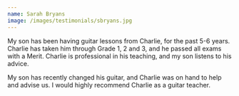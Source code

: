 ```yaml
---
name: Sarah Bryans
image: /images/testimonials/sbryans.jpg
---
```


My son has been having guitar lessons from Charlie, for the past 5-6 years. Charlie has taken him through Grade 1, 2 and 3, and he passed all exams with a Merit. Charlie is professional in his teaching, and my son listens to his advice.

My son has recently changed his guitar, and Charlie was on hand to help and advise us. I would highly recommend Charlie as a guitar teacher.